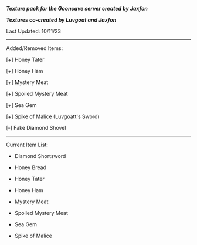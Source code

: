 ***Texture pack for the Gooncave server created by Jaxfon***

***Textures co-created by Luvgoat and Jaxfon***

Last Updated: 10/11/23

---

Added/Removed Items:

[+] Honey Tater

[+] Honey Ham

[+] Mystery Meat

[+] Spoiled Mystery Meat

[+] Sea Gem

[+] Spike of Malice (Luvgoatt's Sword)

[-] Fake Diamond Shovel

---

Current Item List:

- Diamond Shortsword

- Honey Bread

- Honey Tater

- Honey Ham

- Mystery Meat

- Spoiled Mystery Meat

- Sea Gem

- Spike of Malice

  

